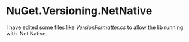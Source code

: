 # NuGet.Versioning.NetNative

I have edited some files like *VersionFormatter.cs* to allow the lib running with .Net Native.

